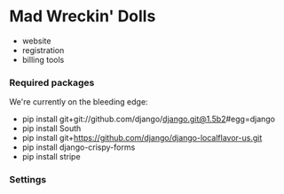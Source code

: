 # Mad Wreckin' Dolls

* website
* registration
* billing tools

### Required packages

We're currently on the bleeding edge:

* pip install git+git://github.com/django/django.git@1.5b2#egg=django
* pip install South
* pip install git+https://github.com/django/django-localflavor-us.git
* pip install django-crispy-forms
* pip install stripe

### Settings

